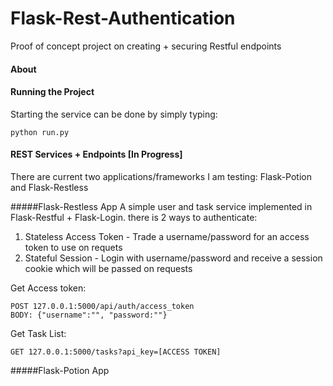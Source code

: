 # Flask-Rest-Authentication
Proof of concept project on creating + securing Restful endpoints

#### About

 
#### Running the Project
Starting the service can be done by simply typing:

    python run.py
    
#### REST Services + Endpoints [In Progress]
There are current two applications/frameworks I am testing: Flask-Potion and Flask-Restless

#####Flask-Restless App
A simple user and task service implemented in Flask-Restful + Flask-Login. there is 2 ways to authenticate:
1. Stateless Access Token - Trade a username/password for an access token to use on requets
2. Stateful Session - Login with username/password and receive a session cookie which will be passed on requests

Get Access token:

    POST 127.0.0.1:5000/api/auth/access_token
    BODY: {"username":"", "password:""}
    
Get Task List:
    
    GET 127.0.0.1:5000/tasks?api_key=[ACCESS TOKEN]


#####Flask-Potion App
